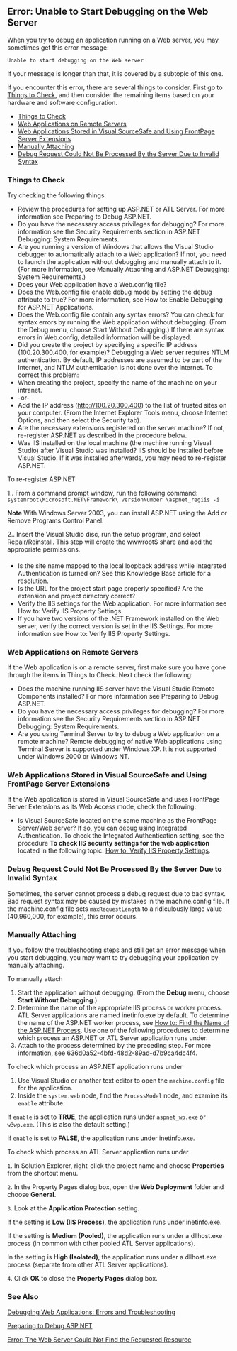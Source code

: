 ## Error: Unable to Start Debugging on the Web Server ##

When you try to debug an application running on a Web server, you may sometimes get this error message:

	Unable to start debugging on the Web server

If your message is longer than that, it is covered by a subtopic of this one.

If you encounter this error, there are several things to consider. First go to [Things to Check](#vxtbshttpservererrorsthingstocheck), and then consider the remaining items based on your hardware and software configuration.

- [Things to Check](#vxtbshttpservererrorsthingstocheck)
- [Web Applications on Remote Servers](#vxtbshttpservererrorswebapplicationsonremoteservers)
- [Web Applications Stored in Visual SourceSafe and Using FrontPage Server Extensions](#vxtbshttpservererrorswebapplicationsstoredinvisualsourcesafeandusingfrontpageserverextensions)
- [Manually Attaching](#vxtbshttpservererrorsmanuallyattaching)
- [Debug Request Could Not Be Processed By the Server Due to Invalid Syntax](#vxtbshttpservererrorsmanuallyattaching)

### <a name="vxtbshttpservererrorsthingstocheck"></a>Things to Check ###

Try checking the following things:

- Review the procedures for setting up ASP.NET or ATL Server. For more information see Preparing to Debug ASP.NET.
- Do you have the necessary access privileges for debugging? For more information see the Security Requirements section in ASP.NET Debugging: System Requirements.
- Are you running a version of Windows that allows the Visual Studio debugger to automatically attach to a Web application? If not, you need to launch the application without debugging and manually attach to it. (For more information, see Manually Attaching and ASP.NET Debugging: System Requirements.)
- Does your Web application have a Web.config file?
 - Does the Web.config file enable debug mode by setting the debug attribute to true? For more information, see How to: Enable Debugging for ASP.NET Applications.
 - Does the Web.config file contain any syntax errors? You can check for syntax errors by running the Web application without debugging. (From the Debug menu, choose Start Without Debugging.) If there are syntax errors in Web.config, detailed information will be displayed.
- Did you create the project by specifying a specific IP address (100.20.300.400, for example)? Debugging a Web server requires NTLM authentication. By default, IP addresses are assumed to be part of the Internet, and NTLM authentication is not done over the Internet. To correct this problem:
 - When creating the project, specify the name of the machine on your intranet.
 - -or-
 - Add the IP address (http://100.20.300.400) to the list of trusted sites on your computer. (From the Internet Explorer Tools menu, choose Internet Options, and then select the Security tab).
- Are the necessary extensions registered on the server machine? If not, re-register ASP.NET as described in the procedure below.
- Was IIS installed on the local machine (the machine running Visual Studio) after Visual Studio was installed? IIS should be installed before Visual Studio. If it was installed afterwards, you may need to re-register ASP.NET.

To re-register ASP.NET

 1.. From a command prompt window, run the following command: `systemroot\Microsoft.NET\Framework\ versionNumber \aspnet_regiis -i`

**Note**   With Windows Server 2003, you can install ASP.NET using the Add or Remove Programs Control Panel.

 2.. Insert the Visual Studio disc, run the setup program, and select Repair/Reinstall. This step will create the wwwroot$ share and add the appropriate permissions.

####

- Is the site name mapped to the local loopback address while Integrated Authentication is turned on? See this Knowledge Base article for a resolution.
- Is the URL for the project start page properly specified? Are the extension and project directory correct?
- Verify the IIS settings for the Web application. For more information see How to: Verify IIS Property Settings.
- If you have two versions of the .NET Framework installed on the Web server, verify the correct version is set in the IIS Settings. For more information see How to: Verify IIS Property Settings. 

### Web Applications on Remote Servers ###

If the Web application is on a remote server, first make sure you have gone through the items in Things to Check. Next check the following:

- Does the machine running IIS server have the Visual Studio Remote Components installed? For more information see Preparing to Debug ASP.NET.
- Do you have the necessary access privileges for debugging? For more information see the Security Requirements section in ASP.NET Debugging: System Requirements.
- Are you using Terminal Server to try to debug a Web application on a remote machine? Remote debugging of native Web applications using Terminal Server is supported under Windows XP. It is not supported under Windows 2000 or Windows NT.

### Web Applications Stored in Visual SourceSafe and Using FrontPage Server Extensions ###

If the Web application is stored in Visual SourceSafe and uses FrontPage Server Extensions as its Web Access mode, check the following:

- Is Visual SourceSafe located on the same machine as the FrontPage Server/Web server? If so, you can debug using Integrated Authentication. To check the Integrated Authentication setting, see the procedure **To check IIS security settings for the web application** located in the following topic: [How to: Verify IIS Property Settings](.ms165023.aspx).

### Debug Request Could Not Be Processed By the Server Due to Invalid Syntax ###

Sometimes, the server cannot process a debug request due to bad syntax. Bad request syntax may be caused by mistakes in the machine.config file. If the machine.config file sets `maxRequestLength` to a ridiculously large value (40,960,000, for example), this error occurs.

### Manually Attaching ###

If you follow the troubleshooting steps and still get an error message when you start debugging, you may want to try debugging your application by manually attaching.

To manually attach

1. Start the application without debugging. (From the **Debug** menu, choose **Start Without Debugging**.)
2. Determine the name of the appropriate IIS process or worker process. ATL Server applications are named inetinfo.exe by default. To determine the name of the ASP.NET worker process, see [How to: Find the Name of the ASP.NET Process](./ms241730.aspx). 
Use one of the following procedures to determine which process an ASP.NET or ATL Server application runs under.
4. Attach to the process determined by the preceding step. For more information, see [636d0a52-4bfd-48d2-89ad-d7b9ca4dc4f4](./dwesw3ee(VS.140).aspx#NotExistJustToMakeTheAElementVisible).

To check which process an ASP.NET application runs under

1. Use Visual Studio or another text editor to open the `machine.config` file for the application.
2. Inside the `system.web` node, find the `ProcessModel` node, and examine its `enable` attribute:

If `enable` is set to **TRUE**, the application runs under `aspnet_wp.exe` or `w3wp.exe`. (This is also the default setting.)

If `enable` is set to **FALSE**, the application runs under inetinfo.exe. 


To check which process an ATL Server application runs under

`1`. In Solution Explorer, right-click the project name and choose **Properties** from the shortcut menu.

`2`. In the <Project> Property Pages dialog box, open the **Web Deployment** folder and choose **General**.

`3`. Look at the **Application Protection** setting.

If the setting is **Low (IIS Process)**, the application runs under inetinfo.exe.

If the setting is **Medium (Pooled)**, the application runs under a dllhost.exe process (in common with other pooled ATL Server applications).

In the setting is **High (Isolated)**, the application runs under a dllhost.exe process (separate from other ATL Server applications).

`4`. Click **OK** to close the **<Project> Property Pages** dialog box.

### See Also ###

[Debugging Web Applications: Errors and Troubleshooting](./h35f56yz.aspx)

[Preparing to Debug ASP.NET](./ms165006.aspx)

[Error: The Web Server Could Not Find the Requested Resource](./ms165025.aspx)
